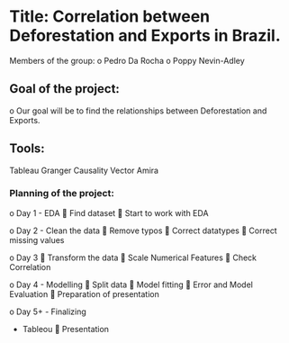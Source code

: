 
# Title: Correlation between Deforestation and Exports in Brazil.

Members of the group:
o Pedro Da Rocha
o Poppy Nevin-Adley

## Goal of the project:
o Our goal will be to find the relationships between Deforestation and Exports.

## Tools:
Tableau
Granger Causality
Vector Amira


### Planning of the project:
o Day 1 - EDA
 Find dataset
 Start to work with EDA

o Day 2 - Clean the data
 Remove typos
 Correct datatypes
 Correct missing values

o Day 3
 Transform the data
 Scale Numerical Features
 Check Correlation

o Day 4 - Modelling
 Split data
 Model fitting
 Error and Model Evaluation
 Preparation of presentation

o Day 5+ - Finalizing
- Tableou
 Presentation

